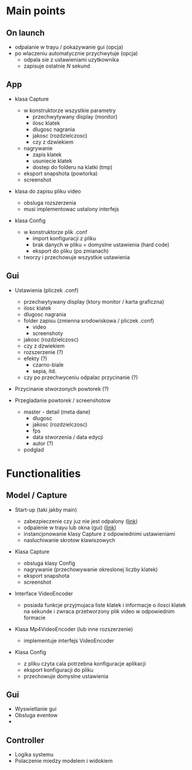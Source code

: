 # Main points

## On launch

* odpalanie w trayu / pokazywanie gui (opcja)
* po wlaczeniu automatycznie przychwytuje (opcja)
  * odpala sie z ustawieniami uzytkownika
  * zapisuje ostatnie _N_ sekund



## App

* klasa Capture
  * w konstruktorze wszystkie parametry
    * przechwytywany display (monitor)
    * ilosc klatek
    * dlugosc nagrania
    * jakosc (rozdzielczosc)
    * czy z dzwiekiem
  * nagrywanie
    * zapis klatek
    * usuniecie klatek
    * dostep do folderu na klatki (tmp)
  * eksport snapshota (powtorka)
  * screenshot
  
* klasa do zapisu pliku video
  * obsluga rozszerzenia
  * musi implementowac ustalony interfejs

* klasa Config
  * w konstruktorze plik .conf
    * import konfiguracji z pliku
    * brak danych w pliku = domyslne ustawienia (hard code)
    * eksport do pliku (po zmianach)
  * tworzy i przechowuje wszystkie ustawienia
  


## Gui

* Ustawienia (pliczek .conf)
  * przechwytywany display (ktory monitor / karta graficzna)
  * ilosc klatek
  * dlugosc nagrania
  * folder zapisu (zmienna srodowiskowa / pliczek .conf)
    * video 
    * screenshoty
  * jakosc (rozdzielczosc)
  * czy z dzwiekiem
  * rozszerzenie (?)
  * efekty (?)
    * czarno-biale
    * sepia, itd.
  * czy po przechwyceniu odpalac przycinanie (?)
  
* Przycinanie stworzonych powtorek (?)

* Przegladanie powtorek / screenshotow
  * master - detail (meta dane)
    * dlugosc
    * jakosc (rozdzielczosc)
    * fps
    * data stworzenia / data edycji
    * autor (?)
  * podglad
  


# Functionalities

## Model / Capture

* Start-up (taki jakby main)
  * zabezpieczenie czy juz nie jest odpalony ([link](https://stackoverflow.com/questions/9705982/pythonw-exe-or-python-exe))
  * odpalenie w trayu lub okna (gui) ([link](https://stackoverflow.com/questions/6389580/quick-and-easy-trayicon-with-python))
  * instancjonowanie klasy Capture z odpowiednimi ustawieniami
  * nasluchiwanie skrotow klawiszowych
  
* Klasa Capture
  * obsluga klasy Config
  * nagrywanie (przechowywanie okreslonej liczby klatek)
  * eksport snapshota
  * screenshot
  
* Interface VideoEncoder
  * posiada funkcje przyjmujaca liste klatek i informacje o ilosci klatek na sekunde i zwraca przetworzony plik video w odpowiednim formacie 

* Klasa Mp4VideoEncoder (lub inne rozszerzenie)
  * implementuje interfejs VideoEncoder

* Klasa Config
  * z pliku czyta cala potrzebna konfiguracje aplikacji
  * eksport konfiguracji do pliku
  * przechowuje domyslne ustawienia


## Gui

* Wyswietlanie gui
* Obsluga eventow
* 


## Controller

* Logika systemu
* Polaczenie miedzy modelem i widokiem
